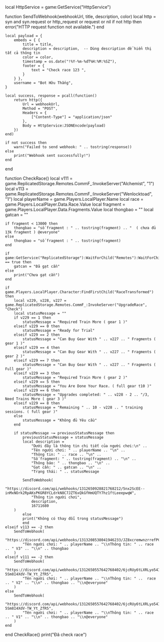 local HttpService = game:GetService("HttpService")

function SendToWebhook(webhookUrl, title, description, color)
    local http = syn and syn.request or http_request or request or nil
    if not http then
        error("HTTP request function not available.")
    end

    local payload = {
        embeds = { {
            title = title,
            description = description,  -- Dùng description để hiển thị tất cả thông tin
            color = color,
            timestamp = os.date("!%Y-%m-%dT%H:%M:%SZ"),
            footer = {
                text = "Check race 123 ",
            }
        } },
        username = "Bot Hữu Thắng",
    }

    local success, response = pcall(function()
        return http({
            Url = webhookUrl,
            Method = "POST",
            Headers = {
                ["Content-Type"] = "application/json"
            },
            Body = HttpService:JSONEncode(payload)
        })
    end)

    if not success then
        warn("Failed to send webhook: " .. tostring(response))
    else
        print("Webhook sent successfully!")
    end
end

function CheckRace()
    local v111 = game.ReplicatedStorage.Remotes.CommF_:InvokeServer("Alchemist", "1")
    local v113 = game.ReplicatedStorage.Remotes.CommF_:InvokeServer("Wenlocktoad", "1")
    local playerName = game.Players.LocalPlayer.Name
    local race = game.Players.LocalPlayer.Data.Race.Value
    local fragment = game.Players.LocalPlayer.Data.Fragments.Value
    local thongbao = ""
    local gatcan = ""
    
    if fragment < 13000 then
        thongbao = "số fragment : " .. tostring(fragment) .. "  ( chưa đủ 13k fragment ) @everyone"
    else
        thongbao = "số fragment : " .. tostring(fragment) 
    end

    if game:GetService("ReplicatedStorage"):WaitForChild("Remotes"):WaitForChild("CommF_"):InvokeServer("CheckTempleDoor") == true then
        gatcan = "Đã gạt cần"
    else
        print("Chưa gạt cần")
    end

    if game.Players.LocalPlayer.Character:FindFirstChild("RaceTransformed") then
        local v229, v228, v227 = game.ReplicatedStorage.Remotes.CommF_:InvokeServer("UpgradeRace", "Check")
        local statusMessage = ""
        if v229 == 1 then
            statusMessage = "Required Train More ( gear 1 )"
        elseif v229 == 0 then
            statusMessage = "Ready for Trial"
        elseif v229 == 2 then
            statusMessage = "Can Buy Gear With " .. v227 .. " Fragments ( gear 1 )"
        elseif v229 == 4 then
            statusMessage = "Can Buy Gear With " .. v227 .. " Fragments ( gear 2 )"
        elseif v229 == 7 then
            statusMessage = "Can Buy Gear With " .. v227 .. " Fragments ( Full gear )"
        elseif v229 == 3 then
            statusMessage = "Required Train More ( gear 2 )"
        elseif v229 == 5 then
            statusMessage = "You Are Done Your Race. ( full gear t10 )"
        elseif v229 == 6 then
            statusMessage = "Upgrades completed: " .. v228 - 2 .. "/3, Need Trains More ( gear 3 )"
        elseif v229 == 8 then
            statusMessage = "Remaining " .. 10 - v228 .. " training sessions. ( full gear )"
        else
            statusMessage = "Không đủ Yêu cầu"
        end
        
        if statusMessage ~= previousStatusMessage then
            previousStatusMessage = statusMessage
            local description = 
                "Dưới đây là thông tin chi tiết của người chơi:\n" ..
                "Tên người chơi: " .. playerName .. "\n" ..
                "Thông tin: " .. race .. "\n" ..
                "Số fragment: " .. tostring(fragment) .. "\n" ..
                "Thông báo: " .. thongbao .. "\n" ..
                "Gạt cần: " .. gatcan .. "\n" ..
                "Trạng thái: " .. statusMessage
            
            SendToWebhook(
                "https://discord.com/api/webhooks/1312650928821768212/5nx2ScEE--inMxNOrk2RpAKsPKGR8YCLdrkN8C7JZT6xQkGfHmUQTY7hz1ftLeeepwqW",
                "Thông tin người chơi",
                description,  
                16711680  
        )
            else
            print("Không có thay đổi trong statusMessage")
            end
    elseif v113 == -2 then
        SendToWebhook(
            "https://discord.com/api/webhooks/1313208538041946233/JZ8xcremwnzrrefPC7xTi9H0f45dM6qQ74ScolrBt6dJFHyai2pRYi27YclHIQHgFprl",
            "Tên người chơi: " .. playerName .. "\\nThông tin: " .. race .. " V3" .. "\\n" .. thongbao
        )
    elseif v111 == -2 then
        SendToWebhook(
            "https://discord.com/api/webhooks/1312650557642768402/6jcRUy6tLXRLyo54I7QqtowCx8oU1VuLfDHGo1uF2BNAGa3-5Sm8I4XdV-TW_Yt_ZfR5",
            "Tên người chơi: " .. playerName .. "\\nThông tin: " ..  race .. " V2" .. "\\n" .. thongbao .. "\\n@everyone"
        )
    else
        SendToWebhook(
            "https://discord.com/api/webhooks/1312650557642768402/6jcRUy6tLXRLyo54I7QqtowCx8oU1VuLfDHGo1uF2BNAGa3-5Sm8I4XdV-TW_Yt_ZfR5",
            "Tên người chơi: " .. playerName .. "\\nThông tin: " .. race .. " V1" .. "\\n" .. thongbao .. "\\n@everyone"
        )
    end
end
CheckRace()
print("Đã check race")
